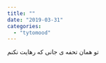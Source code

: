 ```yaml
---
title: ""
date: "2019-03-31"
categories: 
  - "tytomood"
---
```


تو همان تحفه ی جانی که رهایت نکنم

